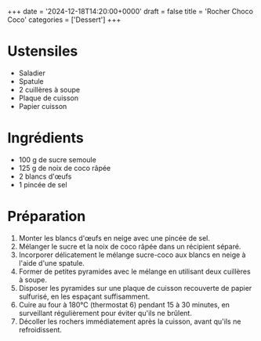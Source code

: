 +++
date = '2024-12-18T14:20:00+0000'
draft = false
title = 'Rocher Choco Coco'
categories = ['Dessert']
+++

# Ustensiles

- Saladier
- Spatule
- 2 cuillères à soupe
- Plaque de cuisson
- Papier cuisson

# Ingrédients

- 100 g de sucre semoule
- 125 g de noix de coco râpée
- 2 blancs d'œufs
- 1 pincée de sel

# Préparation

1. Monter les blancs d'œufs en neige avec une pincée de sel.
2. Mélanger le sucre et la noix de coco râpée dans un récipient séparé.
3. Incorporer délicatement le mélange sucre-coco aux blancs en neige à l'aide d'une spatule.
4. Former de petites pyramides avec le mélange en utilisant deux cuillères à soupe.
5. Disposer les pyramides sur une plaque de cuisson recouverte de papier sulfurisé, en les espaçant suffisamment.
6. Cuire au four à 180°C (thermostat 6) pendant 15 à 30 minutes, en surveillant régulièrement pour éviter qu'ils ne brûlent.
7. Décoller les rochers immédiatement après la cuisson, avant qu'ils ne refroidissent.
